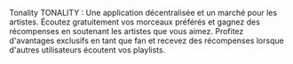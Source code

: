 Tonality
TONALITY : Une application décentralisée et un marché pour les artistes. Écoutez gratuitement vos morceaux préférés et gagnez des récompenses en soutenant les artistes que vous aimez. Profitez d'avantages exclusifs en tant que fan et recevez des récompenses lorsque d'autres utilisateurs écoutent vos playlists.
